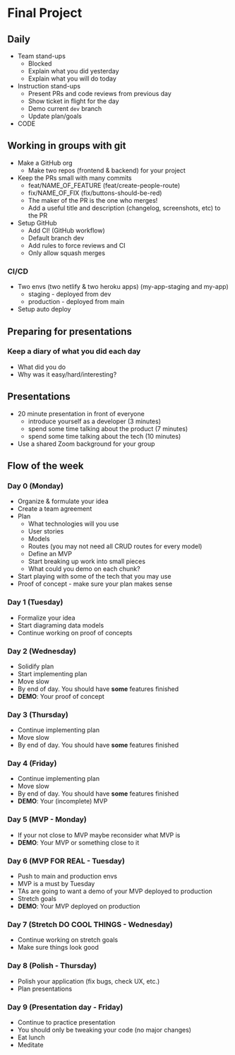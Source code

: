 # Final Project

## Daily

* Team stand-ups
  * Blocked
  * Explain what you did yesterday
  * Explain what you will do today
* Instruction stand-ups
  * Present PRs and code reviews from previous day
  * Show ticket in flight for the day
  * Demo current `dev` branch
  * Update plan/goals
* CODE

## Working in groups with git

* Make a GitHub org
  * Make two repos (frontend & backend) for your project
* Keep the PRs small with many commits
  * feat/NAME_OF_FEATURE (feat/create-people-route)
  * fix/NAME_OF_FIX (fix/buttons-should-be-red)
  * The maker of the PR is the one who merges!
  * Add a useful title and description (changelog, screenshots, etc) to the PR
* Setup GitHub
  * Add CI! (GitHub workflow)
  * Default branch dev
  * Add rules to force reviews and CI
  * Only allow squash merges

### CI/CD

* Two envs (two netlify & two heroku apps) (my-app-staging and my-app)
  * staging - deployed from dev
  * production - deployed from main
* Setup auto deploy

## Preparing for presentations

### Keep a diary of what you did each day

* What did you do
* Why was it easy/hard/interesting?

## Presentations

* 20 minute presentation in front of everyone
  * introduce yourself as a developer (3 minutes)
  * spend some time talking about the product (7 minutes)
  * spend some time talking about the tech (10 minutes)
* Use a shared Zoom background for your group

## Flow of the week

### Day 0 (Monday)

* Organize & formulate your idea
* Create a team agreement
* Plan
  * What technologies will you use
  * User stories
  * Models
  * Routes (you may not need all CRUD routes for every model)
  * Define an MVP
  * Start breaking up work into small pieces
  * What could you demo on each chunk?
* Start playing with some of the tech that you may use
* Proof of concept - make sure your plan makes sense

### Day 1 (Tuesday)

* Formalize your idea
* Start diagraming data models
* Continue working on proof of concepts

### Day 2 (Wednesday)

* Solidify plan
* Start implementing plan
* Move slow
* By end of day. You should have **some** features finished
* **DEMO**: Your proof of concept

### Day 3 (Thursday)

* Continue implementing plan
* Move slow
* By end of day. You should have **some** features finished

### Day 4 (Friday)

* Continue implementing plan
* Move slow
* By end of day. You should have **some** features finished
* **DEMO**: Your (incomplete) MVP

### Day 5 (MVP - Monday)

* If your not close to MVP maybe reconsider what MVP is
* **DEMO**: Your MVP or something close to it

### Day 6 (MVP FOR REAL - Tuesday)

* Push to main and production envs
* MVP is a must by Tuesday
* TAs are going to want a demo of your MVP deployed to production
* Stretch goals
* **DEMO**: Your MVP deployed on production

### Day 7 (Stretch DO COOL THINGS - Wednesday)

* Continue working on stretch goals
* Make sure things look good

### Day 8 (Polish - Thursday)

* Polish your application (fix bugs, check UX, etc.)
* Plan presentations

### Day 9 (Presentation day - Friday)

* Continue to practice presentation
* You should only be tweaking your code (no major changes)
* Eat lunch
* Meditate
